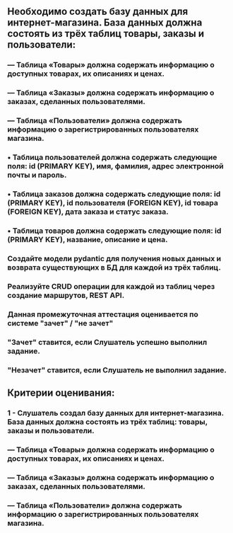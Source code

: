 ## Необходимо создать базу данных для интернет-магазина. База данных должна состоять из трёх таблиц товары, заказы и пользователи: 

### — Таблица «Товары» должна содержать информацию о доступных товарах, их описаниях и ценах.
### — Таблица «Заказы» должна содержать информацию о заказах, сделанных пользователями.
### — Таблица «Пользователи» должна содержать информацию о зарегистрированных пользователях магазина.
### • Таблица пользователей должна содержать следующие поля: id (PRIMARY KEY), имя, фамилия, адрес электронной почты и пароль.
### • Таблица заказов должна содержать следующие поля: id (PRIMARY KEY), id пользователя (FOREIGN KEY), id товара (FOREIGN KEY), дата заказа и статус заказа.
### • Таблица товаров должна содержать следующие поля: id (PRIMARY KEY), название, описание и цена.

### Создайте модели pydantic для получения новых данных и возврата существующих в БД для каждой из трёх таблиц.
### Реализуйте CRUD операции для каждой из таблиц через создание маршрутов, REST API.

### Данная промежуточная аттестация оценивается по системе "зачет" / "не зачет"

### "Зачет" ставится, если Слушатель успешно выполнил задание.
### "Незачет" ставится, если Слушатель не выполнил задание.

## Критерии оценивания:
### 1 - Слушатель создал базу данных для интернет-магазина. База данных должна состоять из трёх таблиц: товары, заказы и пользователи.
### — Таблица «Товары» должна содержать информацию о доступных товарах, их описаниях и ценах.
### — Таблица «Заказы» должна содержать информацию о заказах, сделанных пользователями.
### — Таблица «Пользователи» должна содержать информацию о зарегистрированных пользователях магазина.